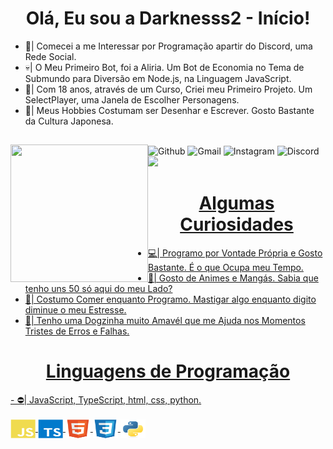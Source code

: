 <h1 align="center">Olá, Eu sou a Darknesss2 - Início!</h1> 

- 📑| Comecei a me Interessar por Programação apartir do Discord, uma Rede Social.
- 💀| O Meu Primeiro Bot, foi a Aliria. Um Bot de Economia no Tema de Submundo para Diversão em Node.js, na Linguagem JavaScript.
- 👾| Com 18 anos, através de um Curso, Criei meu Primeiro Projeto. Um SelectPlayer, uma Janela de Escolher Personagens.
- 🍣| Meus Hobbies Costumam ser Desenhar e Escrever. Gosto Bastante da Cultura Japonesa.

##

<div align="left">
    <img align="center" alt="Github" src="https://img.shields.io/badge/GitHub-100000?style=for-the-badge&logo=github&logoColor=white">
    <img align="center" alt="Gmail" src="https://img.shields.io/badge/Gmail-D14836?style=for-the-badge&logo=gmail&logoColor=white">
  <img align="center" alt="Instagram" src="https://img.shields.io/badge/Instagram-E4405F?style=for-the-badge&logo=instagram&logoColor=white">
  <img align="center" alt="Discord" src="https://img.shields.io/badge/Discord-7289DA?style=for-the-badge&logo=discord&logoColor=white">
  <a href="https://github.com/Dark-nesss2">
    <img align="left" height="220" width="220" src="https://media.discordapp.net/attachments/990311525904433172/1005858968985411655/DarkCodes.png?width=545&height=545"/>
   <img height="190em" src="https://github-readme-stats.vercel.app/api?username=darknesss2&show_icons=true&theme=rainglow&include_all_commits=true&count_private=true"/>
      
</div>

 
<h1 align="center">Algumas Curiosidades</h1> 
  
- 💻| Programo por Vontade Própria e Gosto Bastante. É o que Ocupa meu Tempo.
- 🏮| Gosto de Animes e Mangás. Sabia que tenho uns 50 só aqui do meu Lado?
- 🍨| Costumo Comer enquanto Programo. Mastigar algo enquanto digito diminue o meu Estresse.
- 🐶| Tenho uma Dogzinha muito Amavél que me Ajuda nos Momentos Tristes de Erros e Falhas.
  
  
<h1 align="center">Linguagens de Programação</h1> 
- ⛔| JavaScript, TypeScript, html, css, python.
    
  <div style="display: inline_block"><br>
  <img align="center" alt="Js" height="30" width="40" src="https://raw.githubusercontent.com/devicons/devicon/master/icons/javascript/javascript-plain.svg">
  <img align="center" alt="Ts" height="30" width="40" src="https://raw.githubusercontent.com/devicons/devicon/master/icons/typescript/typescript-plain.svg">
  <img align="center" alt="HTML" height="30" width="40" src="https://raw.githubusercontent.com/devicons/devicon/master/icons/html5/html5-original.svg">
  <img align="center" alt="CSS" height="30" width="40" src="https://raw.githubusercontent.com/devicons/devicon/master/icons/css3/css3-original.svg">
  <img align="center" alt="Python" height="30" width="40" src="https://raw.githubusercontent.com/devicons/devicon/master/icons/python/python-original.svg">
</div>
  

    
    
##

